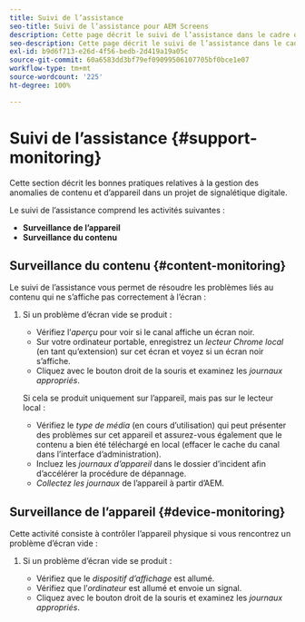 ```yaml
---
title: Suivi de l’assistance
seo-title: Suivi de l’assistance pour AEM Screens
description: Cette page décrit le suivi de l’assistance dans le cadre du guide des bonnes pratiques d’AEM Screens
seo-description: Cette page décrit le suivi de l’assistance dans le cadre du guide des bonnes pratiques d’AEM Screens
exl-id: b9d6f713-e26d-4f56-bedb-2d419a19a05c
source-git-commit: 60a6583dd3bf79ef09099506107705bf0bce1e07
workflow-type: tm+mt
source-wordcount: '225'
ht-degree: 100%

---
```


# Suivi de l’assistance {#support-monitoring}

Cette section décrit les bonnes pratiques relatives à la gestion des anomalies de contenu et d’appareil dans un projet de signalétique digitale.

Le suivi de l’assistance comprend les activités suivantes :

* **Surveillance de l’appareil**
* **Surveillance du contenu**

## Surveillance du contenu {#content-monitoring}

Le suivi de l’assistance vous permet de résoudre les problèmes liés au contenu qui ne s’affiche pas correctement à l’écran :

1. Si un problème d’écran vide se produit :

   * Vérifiez l’*aperçu* pour voir si le canal affiche un écran noir.
   * Sur votre ordinateur portable, enregistrez un *lecteur Chrome local* (en tant qu’extension) sur cet écran et voyez si un écran noir s’affiche.
   * Cliquez avec le bouton droit de la souris et examinez les *journaux appropriés*.

   Si cela se produit uniquement sur l’appareil, mais pas sur le lecteur local :

   * Vérifiez le *type de média* (en cours d’utilisation) qui peut présenter des problèmes sur cet appareil et assurez-vous également que le contenu a bien été téléchargé en local (effacer le cache du canal dans l’interface d’administration).
   * Incluez les *journaux d’appareil* dans le dossier d’incident afin d’accélérer la procédure de dépannage.
   * *Collectez les journaux* de l’appareil à partir d’AEM.


## Surveillance de l’appareil {#device-monitoring}

Cette activité consiste à contrôler l’appareil physique si vous rencontrez un problème d’écran vide :

1. Si un problème d’écran vide se produit :

   * Vérifiez que le *dispositif d’affichage* est allumé.
   * Vérifiez que l’*ordinateur* est allumé et envoie un signal.
   * Cliquez avec le bouton droit de la souris et examinez les *journaux appropriés*.
